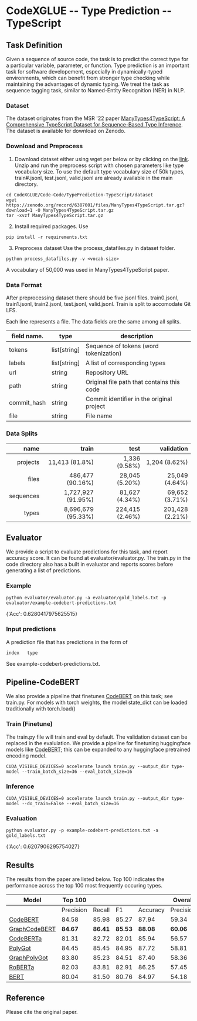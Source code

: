 # CodeXGLUE -- Type Prediction -- TypeScript

## Task Definition

Given a sequence of source code, the task is to predict the correct type for a particular variable, parameter, or
function. Type prediction is an important task for software developement, especially in dynamically-typed environments,
which can benefit from stronger type checking while maintaining the advantages of dynamic typing. We treat the task as
sequence tagging task, similar to Named-Entity Recognition (NER) in NLP.

### Dataset

The dataset originates from the MSR '22
paper [ManyTypes4TypeScript: A Comprehensive TypeScript Dataset for Sequence-Based Type Inference](). The dataset is
available for download on Zenodo.

### Download and Preprocess

1. Download dataset either using wget per below or by clicking on
   the [link](https://zenodo.org/record/6387001/files/ManyTypes4TypeScript.tar.gz?download=1). Unzip and run the
   preprocess script with chosen parameters like type vocabulary size. To use the default type vocabulary size of 50k
   types, train#.jsonl, test.jsonl, valid.jsonl are already available in the main directory.

```shell
cd CodeXGLUE/Code-Code/TypePrediction-TypeScript/dataset
wget https://zenodo.org/record/6387001/files/ManyTypes4TypeScript.tar.gz?download=1 -O ManyTypes4TypeScript.tar.gz
tar -xvzf ManyTypes4TypeScript.tar.gz

```

2. Install required packages. Use

```shell
pip install -r requirements.txt
```

3. Preprocess dataset Use the process_datafiles.py in dataset folder.

```shell
python process_datafiles.py -v <vocab-size> 
```

A vocabulary of 50,000 was used in ManyTypes4TypeScript paper.

### Data Format

After preprocessing dataset there should be five jsonl files. train0.jsonl, train1.jsonl, train2.jsonl, test.jsonl,
valid.jsonl. Train is split to accomodate Git LFS.

Each line represents a file. The data fields are the same among all splits.

|field name. | type        |               description                  |
|------------|-------------|--------------------------------------------|
|tokens      |list[string] | Sequence of tokens (word tokenization)     |
|labels      |list[string] | A list of corresponding types              |
|url         |string       | Repository URL                             |
|path        |string       | Original file path that contains this code |
|commit_hash |string       | Commit identifier in the original project  |
|file        |string       | File name                                  |

### Data Splits

|   name   |  train   |test|   validation  |
|---------:|---------:|---------:|--------:|
|projects  |  11,413 (81.8%) | 1,336 (9.58%)  | 1,204 (8.62%) |
|files     |  486,477 (90.16%) |28,045 (5.20%)|  25,049 (4.64%)|
|sequences |  1,727,927 (91.95%)| 81,627 (4.34%)| 69,652 (3.71%)  |
|types     |  8,696,679 (95.33%) |  224,415  (2.46%)|  201,428 (2.21%) |

## Evaluator

We provide a script to evaluate predictions for this task, and report accuracy score. It can be found at
evaluator/evaluator.py. The train.py in the code directory also has a built in evaluator and reports scores before
generating a list of predictions.

### Example

```shell
python evaluator/evaluator.py -a evaluator/gold_labels.txt -p evaluator/example-codebert-predictions.txt
```

{'Acc': 0.6280417975625515}

### Input predictions

A prediction file that has predictions in the form of

```shell
index	type
```

See example-codebert-predictions.txt.

## Pipeline-CodeBERT

We also provide a pipeline that finetunes [CodeBERT](https://arxiv.org/pdf/2002.08155.pdf) on this task; see train.py.
For models with torch weights, the model state_dict can be loaded traditionally with torch.load()

### Train (Finetune)

The train.py file will train and eval by default. The validation dataset can be replaced in the evalulation. We provide
a pipeline for finetuning huggingface models like [CodeBERT](https://arxiv.org/pdf/2002.08155.pdf); this can be expanded
to any huggingface pretrained encoding model.

```shell
CUDA_VISIBLE_DEVICES=0 accelerate launch train.py --output_dir type-model --train_batch_size=36 --eval_batch_size=16
```

### Inference

```shell
CUDA_VISIBLE_DEVICES=0 accelerate launch train.py --output_dir type-model --do_train=False --eval_batch_size=16
```

### Evaluation

```shell
python evaluator.py -p example-codebert-predictions.txt -a gold_labels.txt
```

{'Acc': 0.6207906295754027}

## Results

The results from the paper are listed below. Top 100 indicates the performance across the top 100 most frequently
occuring types.

| Model | Top 100 | | | | Overall | | | |
| --- | ----------- | --- | --- | --- | --- | --- | --- | --- |
| |Precision | Recall | F1 | Accuracy | Precision | Recall | F1 | Accuracy|
| [CodeBERT](https://arxiv.org/pdf/2002.08155.pdf) | 84.58 | 85.98 | 85.27 | 87.94 | 59.34 | 59.80 | 59.57 | 61.72|
| [GraphCodeBERT](https://arxiv.org/pdf/2009.08366.pdf)| **84.67**  | **86.41**  | **85.53** | **88.08** | **60.06** | **61.08** | **60.57** | **62.51** |
| [CodeBERTa](https://huggingface.co/huggingface/CodeBERTa-small-v1) | 81.31 | 82.72| 82.01  | 85.94|56.57|56.85|56.71| 59.81|
| [PolyGot](https://arxiv.org/pdf/2112.02043.pdf) | 84.45 | 85.45 | 84.95 | 87.72 | 58.81 | 58.91 | 58.86 | 61.29   |
| [GraphPolyGot](https://arxiv.org/pdf/2112.02043.pdf)  | 83.80  | 85.23 |  84.51  | 87.40 | 58.36 | 58.91 | 58.63 | 61.00  |
| [RoBERTa](https://arxiv.org/pdf/1907.11692.pdf) | 82.03 | 83.81 | 82.91  | 86.25 | 57.45 | 57.62 | 57.54 | 59.84|
| [BERT](https://arxiv.org/pdf/1810.04805.pdf) | 80.04  | 81.50 | 80.76 | 84.97 | 54.18 | 54.02 | 54.10 | 57.52 |

## Reference

Please cite the original paper.
<pre><code>
</code></pre>


